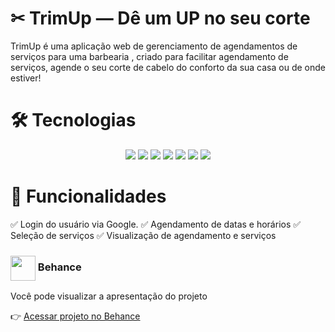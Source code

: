 # ✂ TrimUp — Dê um UP no seu corte


TrimUp é uma aplicação web de gerenciamento de agendamentos de serviços para uma barbearia , criado para facilitar agendamento de serviços, agende o seu corte de cabelo do conforto da sua casa ou de onde estiver!

# 🛠 Tecnologias

<p align="center">
    <img src="https://img.shields.io/badge/HTML5-000?style=for-the-badge&logo=html5">
    <img src="https://img.shields.io/badge/CSS3-000?style=for-the-badge&logo=css&logoColor=264CE4">
    <img src="https://img.shields.io/badge/typescript-000?style=for-the-badge&logo=typescript&logoColor=007ACC">
    <img src="https://img.shields.io/badge/javascript-000?style=for-the-badge&logo=javascript&logoColor=%23F7DF1E">
    <img src="https://img.shields.io/badge/tailwindcss-000?style=for-the-badge&logo=tailwind-css&logoColor=8B2AC">
    <img src="https://img.shields.io/badge/Prisma-000?style=for-the-badge&logo=Prisma&logoColor=3982CE">
    <img src="https://img.shields.io/badge/postgres-000?style=for-the-badge&logo=postgresql&logoColor=316192">
</p>


# 🚀 Funcionalidades

✅ Login do usuário via Google.
✅ Agendamento de datas e horários 
✅ Seleção de serviços
✅ Visualização de agendamento e serviços 

### <img align="center" src="https://files.softicons.com/download/social-media-icons/simple-icons-by-dan-leech/png/256x256/behance.png" height=40 > Behance

Você pode visualizar a apresentação do projeto

👉 [Acessar projeto no Behance](https://www.behance.net/vitor-norton)
